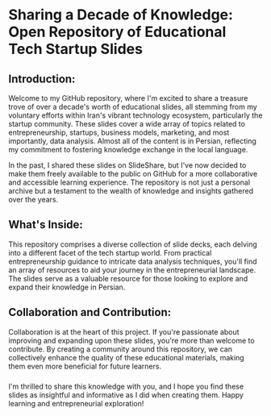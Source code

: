 # Sharing a Decade of Knowledge: Open Repository of Educational Tech Startup Slides

## Introduction:
Welcome to my GitHub repository, where I'm excited to share a treasure trove of over a decade's worth of educational slides, all stemming from my voluntary efforts within Iran's vibrant technology ecosystem, particularly the startup community. These slides cover a wide array of topics related to entrepreneurship, startups, business models, marketing, and most importantly, data analysis. Almost all of the content is in Persian, reflecting my commitment to fostering knowledge exchange in the local language.

In the past, I shared these slides on SlideShare, but I've now decided to make them freely available to the public on GitHub for a more collaborative and accessible learning experience. The repository is not just a personal archive but a testament to the wealth of knowledge and insights gathered over the years.

## What's Inside:
This repository comprises a diverse collection of slide decks, each delving into a different facet of the tech startup world. From practical entrepreneurship guidance to intricate data analysis techniques, you'll find an array of resources to aid your journey in the entrepreneurial landscape. The slides serve as a valuable resource for those looking to explore and expand their knowledge in Persian.

## Collaboration and Contribution:
Collaboration is at the heart of this project. If you're passionate about improving and expanding upon these slides, you're more than welcome to contribute. By creating a community around this repository, we can collectively enhance the quality of these educational materials, making them even more beneficial for future learners.

###
I'm thrilled to share this knowledge with you, and I hope you find these slides as insightful and informative as I did when creating them. Happy learning and entrepreneurial exploration!